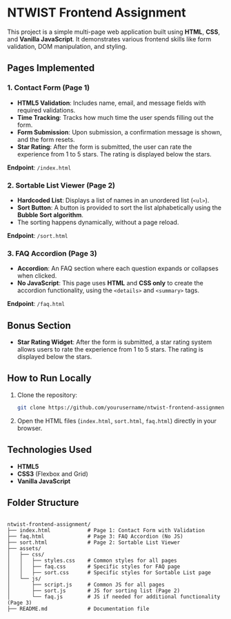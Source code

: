 
# NTWIST Frontend Assignment

This project is a simple multi-page web application built using **HTML**, **CSS**, and **Vanilla JavaScript**. It demonstrates various frontend skills like form validation, DOM manipulation, and styling.

## Pages Implemented

### 1. **Contact Form (Page 1)**

- **HTML5 Validation**: Includes name, email, and message fields with required validations.
- **Time Tracking**: Tracks how much time the user spends filling out the form.
- **Form Submission**: Upon submission, a confirmation message is shown, and the form resets.
- **Star Rating**: After the form is submitted, the user can rate the experience from 1 to 5 stars. The rating is displayed below the stars.

**Endpoint**: `/index.html`

### 2. **Sortable List Viewer (Page 2)**

- **Hardcoded List**: Displays a list of names in an unordered list (`<ul>`).
- **Sort Button**: A button is provided to sort the list alphabetically using the **Bubble Sort algorithm**.
- The sorting happens dynamically, without a page reload.

**Endpoint**: `/sort.html`

### 3. **FAQ Accordion (Page 3)**

- **Accordion**: An FAQ section where each question expands or collapses when clicked.
- **No JavaScript**: This page uses **HTML** and **CSS only** to create the accordion functionality, using the `<details>` and `<summary>` tags.

**Endpoint**: `/faq.html`

## Bonus Section

- **Star Rating Widget**: After the form is submitted, a star rating system allows users to rate the experience from 1 to 5 stars. The rating is displayed below the stars.

## How to Run Locally

1. Clone the repository:

   ```bash
   git clone https://github.com/yourusername/ntwist-frontend-assignment.git
   ```

2. Open the HTML files (`index.html`, `sort.html`, `faq.html`) directly in your browser.

## Technologies Used

- **HTML5**
- **CSS3** (Flexbox and Grid)
- **Vanilla JavaScript**

## Folder Structure

```

ntwist-frontend-assignment/
├── index.html            # Page 1: Contact Form with Validation
├── faq.html              # Page 3: FAQ Accordion (No JS)
├── sort.html             # Page 2: Sortable List Viewer
├── assets/
│   ├── css/
│   │   ├── styles.css    # Common styles for all pages
│   │   ├── faq.css       # Specific styles for FAQ page
│   │   ├── sort.css      # Specific styles for Sortable List page
│   └── js/
│       ├── script.js     # Common JS for all pages
│       ├── sort.js       # JS for sorting list (Page 2)
│       └── faq.js        # JS if needed for additional functionality (Page 3)
├── README.md             # Documentation file
```
